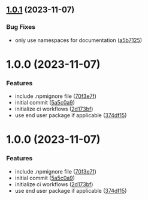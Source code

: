 ## [1.0.1](https://github.com/ts-discord-bots/ts-discord-bots/compare/v1.0.0...v1.0.1) (2023-11-07)


### Bug Fixes

* only use namespaces for documentation ([a5b7125](https://github.com/ts-discord-bots/ts-discord-bots/commit/a5b71259eb31350d5b5948fc2223e82e53c151cc))

# 1.0.0 (2023-11-07)


### Features

* include .npmignore file ([70f3e7f](https://github.com/ts-discord-bots/ts-discord-bots/commit/70f3e7f37d3b4f4d242b6ff5cc5b04fae46532c2))
* initial commit ([5a5c0a9](https://github.com/ts-discord-bots/ts-discord-bots/commit/5a5c0a9cde73fe70907fbe74de411905001752e2))
* initialize ci workflows ([2d173bf](https://github.com/ts-discord-bots/ts-discord-bots/commit/2d173bfce60c970df5dcd89af295910e6a41802f))
* use end user package if applicable ([374df15](https://github.com/ts-discord-bots/ts-discord-bots/commit/374df150d2199cccc22a07e13d0ec7e63ecf9ca3))

# 1.0.0 (2023-11-07)


### Features

* include .npmignore file ([70f3e7f](https://github.com/ts-discord-bots/ts-discord-bots/commit/70f3e7f37d3b4f4d242b6ff5cc5b04fae46532c2))
* initial commit ([5a5c0a9](https://github.com/ts-discord-bots/ts-discord-bots/commit/5a5c0a9cde73fe70907fbe74de411905001752e2))
* initialize ci workflows ([2d173bf](https://github.com/ts-discord-bots/ts-discord-bots/commit/2d173bfce60c970df5dcd89af295910e6a41802f))
* use end user package if applicable ([374df15](https://github.com/ts-discord-bots/ts-discord-bots/commit/374df150d2199cccc22a07e13d0ec7e63ecf9ca3))

